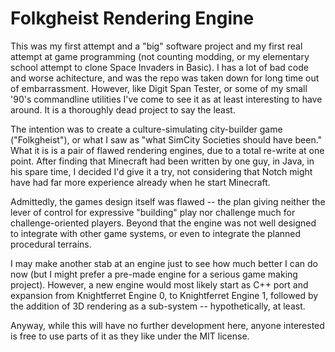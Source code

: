 # Folkgheist Rendering Engine

This was my first attempt and a "big" software project and my first real attempt at 
game programming (not counting modding, or my elementary school attempt to clone 
Space Invaders in Basic).  I has a lot of bad code and worse achitecture, and was 
the repo was taken down for long time out of embarrassment.  However, like Digit 
Span Tester, or some of my small '90's commandline utilities I've come to see it as 
at least interesting to have around.  It is a thoroughly dead project to say the least.

The intention was to create a culture-simulating city-builder game ("Folkgheist"), or 
what I saw as "what SimCity Societies should have been."  What it is is a pair of flawed 
rendering engines, due to a total re-write at one point.  After finding that Minecraft 
had been written by one guy, in Java, in his spare time, I decided I'd give it a try, not 
considering that Notch might have had far more experience already when he start Minecraft.

Admittedly, the games design itself was flawed -- the plan giving neither the lever of 
control for expressive "building" play nor challenge much for challenge-oriented 
players. Beyond that the engine was not well designed to integrate with other game systems, or 
even to integrate the planned procedural terrains.

I may make another stab at an engine just to see how much better I can do now (but I might 
prefer a pre-made engine for a serious game making project).  However, a new engine 
would most likely start as C++ port and expansion from Knightferret Engine 0, to 
Knightferret Engine 1, followed by the addition of 3D rendering as a sub-system -- hypothetically,
at least.

Anyway, while this will have no further development here, anyone interested is free to use 
parts of it as they like under the MIT license.
